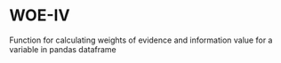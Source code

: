 # WOE-IV
Function for calculating weights of evidence and information value for a variable in pandas dataframe
